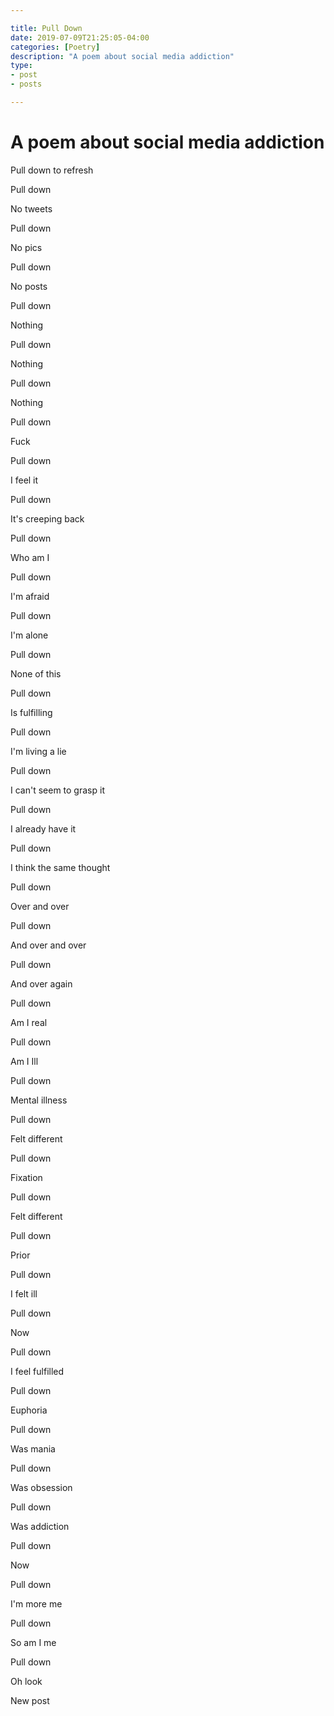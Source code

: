 ```yaml
---

title: Pull Down
date: 2019-07-09T21:25:05-04:00
categories: [Poetry]
description: "A poem about social media addiction"
type:
- post
- posts

---
```


# A poem about social media addiction


Pull down to refresh

Pull down

No tweets

Pull down

No pics

Pull down

No posts

Pull down

Nothing

Pull down

Nothing

Pull down

Nothing

Pull down

Fuck

Pull down

I feel it

Pull down

It's creeping back

Pull down

Who am I

Pull down

I'm afraid

Pull down

I'm alone

Pull down

None of this

Pull down

Is fulfilling

Pull down

I'm living a lie

Pull down

I can't seem to grasp it

Pull down

I already have it

Pull down

I think the same thought

Pull down

Over and over 

Pull down

And over and over

Pull down

And over again

Pull down

Am I real

Pull down

Am I Ill

Pull down

Mental illness

Pull down

Felt different

Pull down

Fixation

Pull down

Felt different

Pull down

Prior 

Pull down

I felt ill

Pull down

Now

Pull down

I feel fulfilled

Pull down

Euphoria

Pull down

Was mania

Pull down

Was obsession

Pull down

Was addiction

Pull down

Now

Pull down

I'm more me

Pull down

So am I me

Pull down

Oh look

New post